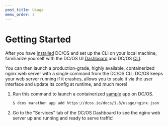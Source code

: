 ```yaml
---
post_title: Usage
menu_order: 3
---
```


# Getting Started
After you have [installed](/docs/1.8/administration/installing/) DC/OS and set up the CLI on your local machine, familiarize yourself with the DC/OS UI [Dashboard](/docs/1.8/usage/webinterface/) and DC/OS [CLI](/docs/1.8/usage/cli/).

You can then launch a production-grade, highly available, containerized nginx web server with a single command from the DC/OS CLI. DC/OS keeps your web server running if it crashes, allows you to scale it via the user interface and update its config at runtime, and much more!

1.  Run this command to launch a containerized [sample](https://dcos.io/docs/1.8/usage/nginx.json) app on DC/OS.

    ```bash
    $ dcos marathon app add https://dcos.io/docs/1.8/usage/nginx.json
    ```

1.  Go to the "Services" tab of the DC/OS Dashboard to see the nginx web server up and running and ready to serve traffic!


